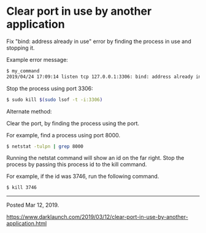 # Clear port in use by another application

Fix "bind: address already in use" error by finding the process in use and stopping it.

Example error message:

```bash
$ my_command
2019/04/24 17:09:14 listen tcp 127.0.0.1:3306: bind: address already in use
```

Stop the process using port 3306:

```bash
$ sudo kill $(sudo lsof -t -i:3306)
```

Alternate method:

Clear the port, by finding the process using the port.

For example, find a process using port 8000.

```bash
$ netstat -tulpn | grep 8000
```

Running the netstat command will show an id on the far right. Stop the process by passing this process id to the kill command.

For example, if the id was 3746, run the following command.

```bash
$ kill 3746
```

---

Posted Mar 12, 2019.

https://www.darklaunch.com/2019/03/12/clear-port-in-use-by-another-application.html